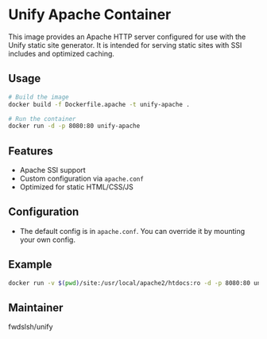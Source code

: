 # Unify Apache Container

This image provides an Apache HTTP server configured for use with the Unify static site generator. It is intended for serving static sites with SSI includes and optimized caching.

## Usage

```bash
# Build the image
docker build -f Dockerfile.apache -t unify-apache .

# Run the container
docker run -d -p 8080:80 unify-apache
```

## Features
- Apache SSI support
- Custom configuration via `apache.conf`
- Optimized for static HTML/CSS/JS

## Configuration
- The default config is in `apache.conf`. You can override it by mounting your own config.

## Example
```bash
docker run -v $(pwd)/site:/usr/local/apache2/htdocs:ro -d -p 8080:80 unify-apache
```

## Maintainer
fwdslsh/unify
